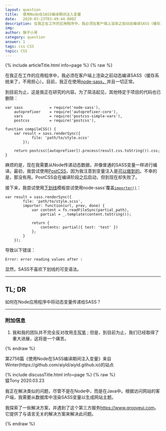```yaml
---
layout: question
title:  使用Node在SASS编译期间注入变量
date:   2020-03-23T03:49:44.000Z
description: 在我正在工作的应用程序中，我必须在客户端上渲染之前动态编译SASS（缓存系统来了，不用担心）。目前，我正在使用node-sass，并且一切正常。到目前...
img: 
author: 猴子小哥
category: question
answer: 1
tags: css CSS
topic: CSS
---
```

<div class="article-root">
  <div class="article">
    {% include articleTitle.html info=page %}
    {% raw %}
    <div class="article-content"><p><font style="vertical-align: inherit;"><font style="vertical-align: inherit;">在我正在工作的应用程序中，我必须在客户端上渲染之前动态编译SASS（缓存系统来了，不用担心）。</font><font style="vertical-align: inherit;">目前，我正在使用</font></font><a href="https://github.com/sass/node-sass"><font style="vertical-align: inherit;"><font style="vertical-align: inherit;">node-sass，</font></font></a><font style="vertical-align: inherit;"><font style="vertical-align: inherit;">并且一切正常。</font></font></p>

<p><font style="vertical-align: inherit;"><font style="vertical-align: inherit;">到目前为止，这是我正在研究的内容。</font><font style="vertical-align: inherit;">为了简洁起见，其他特定于项目的代码也已删除：</font></font></p>

<pre><code>var sass            = require('node-sass'),<font></font>
    autoprefixer    = require('autoprefixer-core'),<font></font>
    vars            = require('postcss-simple-vars'),<font></font>
    postcss         = require('postcss'),<font></font>
<font></font>
function compileCSS() {<font></font>
    var result = sass.renderSync({<font></font>
            file: 'path/to/style.scss'<font></font>
        });<font></font>
<font></font>
    return postcss([autoprefixer]).process(result.css.toString()).css;<font></font>
}<font></font>
</code></pre>

<p><font style="vertical-align: inherit;"><font style="vertical-align: inherit;">麻烦的是，现在我需要从Node传递动态数据，并像普通的SASS变量一样进行编译。</font><font style="vertical-align: inherit;">最初，我尝试使用</font></font><a href="https://github.com/postcss/postcss"><font style="vertical-align: inherit;"><font style="vertical-align: inherit;">PostCSS</font></font></a><font style="vertical-align: inherit;"><font style="vertical-align: inherit;">，因为我注意到变量注入是</font></font><a href="https://github.com/postcss/postcss-simple-vars#variables"><font style="vertical-align: inherit;"><font style="vertical-align: inherit;">可以做到的</font></font></a><font style="vertical-align: inherit;"><font style="vertical-align: inherit;">。</font><font style="vertical-align: inherit;">不幸的是，那没有用。</font><font style="vertical-align: inherit;">PostCSS会在编译阶段之后启动，但到现在却失败了。</font></font></p>

<p><font style="vertical-align: inherit;"><font style="vertical-align: inherit;">接下来，我尝试使用</font></font><a href="http://underscorejs.org/#template"><font style="vertical-align: inherit;"><font style="vertical-align: inherit;">下划线</font></font></a><font style="vertical-align: inherit;"><font style="vertical-align: inherit;">模板尝试使用node-sass'覆盖</font></font><a href="https://github.com/sass/node-sass#importer--v200---experimental"><code>importer()</code></a><font style="vertical-align: inherit;"><font style="vertical-align: inherit;">：</font></font></p>

<pre><code>var result = sass.renderSync({<font></font>
        file: 'path/to/style.scss',<font></font>
        importer: function(url, prev, done) {<font></font>
            var content = fs.readFileSync(partial_path),<font></font>
                partial = _.template(content.toString());<font></font>
<font></font>
            return {<font></font>
                contents: partial({ test: 'test' })<font></font>
            };<font></font>
        }<font></font>
    });<font></font>
</code></pre>

<p><font style="vertical-align: inherit;"><font style="vertical-align: inherit;">导致以下错误：</font></font></p>

<pre><code>Error: error reading values after :
</code></pre>

<p><font style="vertical-align: inherit;"><font style="vertical-align: inherit;">显然，SASS不喜欢下划线的可变语法。</font></font></p>

<hr>

<h2><font style="vertical-align: inherit;"><font style="vertical-align: inherit;">TL; DR</font></font></h2>

<p><font style="vertical-align: inherit;"><font style="vertical-align: inherit;">如何在Node应用程序中将动态变量传递给SASS？</font></font></p>

<hr>

<h3><font style="vertical-align: inherit;"><font style="vertical-align: inherit;">附加信息</font></font></h3>

<ol>
<li><font style="vertical-align: inherit;"><font style="vertical-align: inherit;">我和我的团队并不完全反对改用</font></font><a href="https://learnboost.github.io/stylus/"><font style="vertical-align: inherit;"><font style="vertical-align: inherit;">手写笔</font></font></a><font style="vertical-align: inherit;"><font style="vertical-align: inherit;"> ; </font><font style="vertical-align: inherit;">但是，到目前为止，我们已经取得了重大进展，这将是一个痛苦。</font></font></li>
</ol></div>
    {% endraw %}
  </div>
  <p class="winter_mark">第2756篇《使用Node在SASS编译期间注入变量》来自Winter(https://github.com/aiyld/aiyld.github.io)的站点</p>
  <div class="discuss-wrapper">
    {% include discussTitle.html info=page %}
    {% raw %}
    <div class="discuss-list">
    <div class="discuss-item">
        <div class="discuss-parent">
          <div class="discuss-meta">
            <span class="discuss-user">猿Tony</span>
            <span class="discuss-time">2020.03.23</span>
          </div>
          <div class="discuss-comment"><p><font style="vertical-align: inherit;"><font style="vertical-align: inherit;">我正在解决类似的问题，尽管不是在Node中，而是在Java中。</font><font style="vertical-align: inherit;">根据访问网站的客户端，我需要从数据库中渲染SASS变量以生成网站主题。</font></font></p>

<p><font style="vertical-align: inherit;"><font style="vertical-align: inherit;">我探索了一些解决方案，并遇到了这个第三方服务</font></font><a href="https://www.grooveui.com" rel="nofollow noreferrer"><font style="vertical-align: inherit;"><font style="vertical-align: inherit;">https://www.grooveui.com</font></font></a><font style="vertical-align: inherit;"><font style="vertical-align: inherit;">。</font><font style="vertical-align: inherit;">它提供了与语言无关的解决方案来解决此问题。</font></font></p></div>
        </div></div>
    </div>
    {% endraw %}
  </div>
<div>
